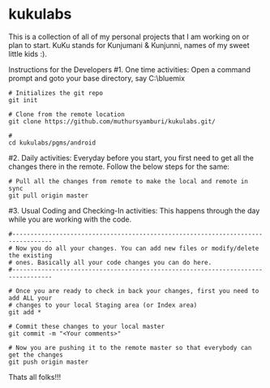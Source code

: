 kukulabs
========

This is a collection of all of my personal projects that I am working on or plan to start. KuKu stands for Kunjumani &amp; Kunjunni, names of my sweet little kids :).

Instructions for the Developers
#1. One time activities:
    Open a command prompt and goto your base directory, say C:\bluemix

    # Initializes the git repo
    git init

    # Clone from the remote location
    git clone https://github.com/muthursyamburi/kukulabs.git/
    
    # 
    cd kukulabs/pgms/android

#2. Daily activities:
Everyday before you start, you first need to get all the changes there in the remote. Follow the below steps for the same:

    # Pull all the changes from remote to make the local and remote in sync
    git pull origin master
    
#3. Usual Coding and Checking-In activities:
This happens through the day while you are working with the code.

    #---------------------------------------------------------------------------------
    # Now you do all your changes. You can add new files or modify/delete the existing 
    # ones. Basically all your code changes you can do here.
    #---------------------------------------------------------------------------------

    # Once you are ready to check in back your changes, first you need to add ALL your 
    # changes to your local Staging area (or Index area)
    git add *

    # Commit these changes to your local master
    git commit -m "<Your comments>"

    # Now you are pushing it to the remote master so that everybody can get the changes
    git push origin master


Thats all folks!!!

